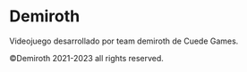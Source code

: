 # Demiroth
Videojuego desarrollado por team demiroth de Cuede Games.

©Demiroth 2021-2023 all rights reserved.
